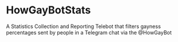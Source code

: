 # HowGayBotStats
A Statistics Collection and Reporting Telebot that filters gayness percentages sent by people in a Telegram chat via the @HowGayBot
